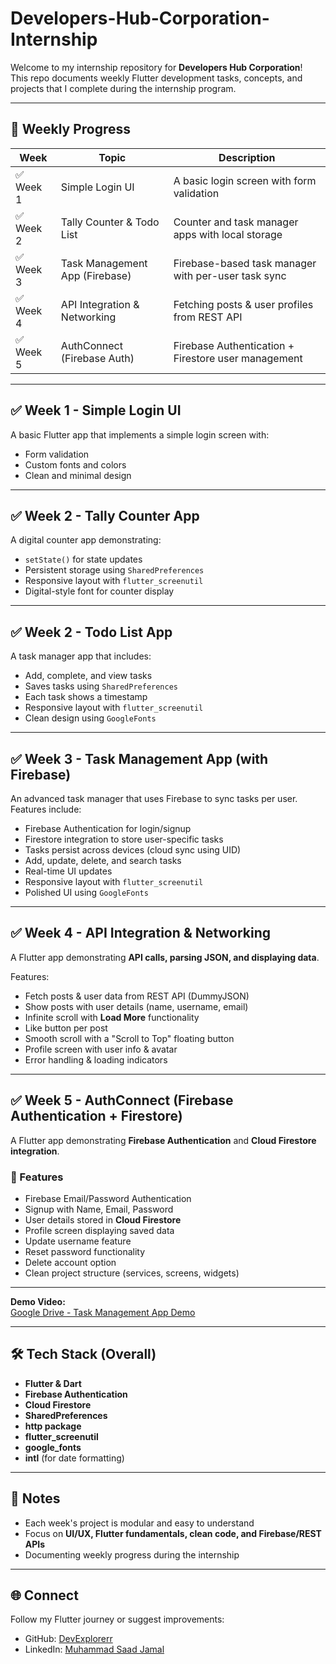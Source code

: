 # Developers-Hub-Corporation-Internship

Welcome to my internship repository for **Developers Hub Corporation**!  
This repo documents weekly Flutter development tasks, concepts, and projects that I complete during the internship program.

---

## 📅 Weekly Progress

| Week     | Topic                          | Description                                          |
|----------|--------------------------------|------------------------------------------------------|
| ✅ Week 1 | Simple Login UI                | A basic login screen with form validation            |
| ✅ Week 2 | Tally Counter & Todo List      | Counter and task manager apps with local storage     |
| ✅ Week 3 | Task Management App (Firebase) | Firebase-based task manager with per-user task sync  |
| ✅ Week 4 | API Integration & Networking   | Fetching posts & user profiles from REST API         |
| ✅ Week 5 | AuthConnect (Firebase Auth)    | Firebase Authentication + Firestore user management  |

---

## ✅ Week 1 - Simple Login UI

A basic Flutter app that implements a simple login screen with:

- Form validation  
- Custom fonts and colors  
- Clean and minimal design  

---

## ✅ Week 2 - Tally Counter App

A digital counter app demonstrating:

- `setState()` for state updates  
- Persistent storage using `SharedPreferences`  
- Responsive layout with `flutter_screenutil`  
- Digital-style font for counter display  

---

## ✅ Week 2 - Todo List App

A task manager app that includes:

- Add, complete, and view tasks  
- Saves tasks using `SharedPreferences`  
- Each task shows a timestamp  
- Responsive layout with `flutter_screenutil`  
- Clean design using `GoogleFonts`  

---

## ✅ Week 3 - Task Management App (with Firebase)

An advanced task manager that uses Firebase to sync tasks per user. Features include:

- Firebase Authentication for login/signup  
- Firestore integration to store user-specific tasks  
- Tasks persist across devices (cloud sync using UID)  
- Add, update, delete, and search tasks  
- Real-time UI updates  
- Responsive layout with `flutter_screenutil`  
- Polished UI using `GoogleFonts`

---

## ✅ Week 4 - API Integration & Networking

A Flutter app demonstrating **API calls, parsing JSON, and displaying data**.  

Features:  
- Fetch posts & user data from REST API (DummyJSON)  
- Show posts with user details (name, username, email)  
- Infinite scroll with **Load More** functionality  
- Like button per post  
- Smooth scroll with a "Scroll to Top" floating button  
- Profile screen with user info & avatar  
- Error handling & loading indicators 

---

## ✅ Week 5 - AuthConnect (Firebase Authentication + Firestore)

A Flutter app demonstrating **Firebase Authentication** and **Cloud Firestore integration**.  

### 🔑 Features
- Firebase Email/Password Authentication  
- Signup with Name, Email, Password  
- User details stored in **Cloud Firestore**  
- Profile screen displaying saved data  
- Update username feature  
- Reset password functionality  
- Delete account option  
- Clean project structure (services, screens, widgets)  

---

**Demo Video:**  
[Google Drive - Task Management App Demo](https://drive.google.com/drive/folders/1EbGtf98xY0Rfiol3x5hXX041K6H6ODle?usp=sharing) 

---

## 🛠 Tech Stack (Overall)

- **Flutter & Dart**  
- **Firebase Authentication**  
- **Cloud Firestore**  
- **SharedPreferences**  
- **http package**  
- **flutter_screenutil**  
- **google_fonts**  
- **intl** (for date formatting)  

---

## 📝 Notes

- Each week's project is modular and easy to understand  
- Focus on **UI/UX, Flutter fundamentals, clean code, and Firebase/REST APIs**  
- Documenting weekly progress during the internship  

---

## 🌐 Connect

Follow my Flutter journey or suggest improvements:  
- GitHub: [DevExplorerr](https://github.com/DevExplorerr)  
- LinkedIn: [Muhammad Saad Jamal](https://www.linkedin.com/in/muhammadsaadjamal/)  
